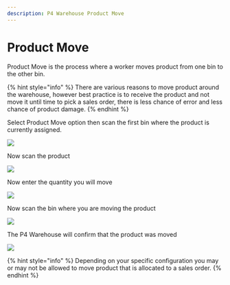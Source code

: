 ```yaml
---
description: P4 Warehouse Product Move
---
```


# Product Move

Product Move is the process where a worker moves product from one bin to the other bin.&#x20;

{% hint style="info" %}
There are various reasons to move product around the warehouse, however best practice is to receive the product and not move it until time to pick a sales order, there is less chance of error and less chance of product damage.
{% endhint %}

Select Product Move option then scan the first bin where the product is currently assigned.

![](<../../.gitbook/assets/image (102).png>)

Now scan the product

![](<../../.gitbook/assets/image (207).png>)

Now enter the quantity you will move

![](<../../.gitbook/assets/image (260).png>)

Now scan the bin where you are moving the product

![](<../../.gitbook/assets/image (101).png>)

The P4 Warehouse will confirm that the product was moved

![](<../../.gitbook/assets/image (227).png>)

{% hint style="info" %}
Depending on your specific configuration you may or may not be allowed to move product that is allocated to a sales order.&#x20;
{% endhint %}

